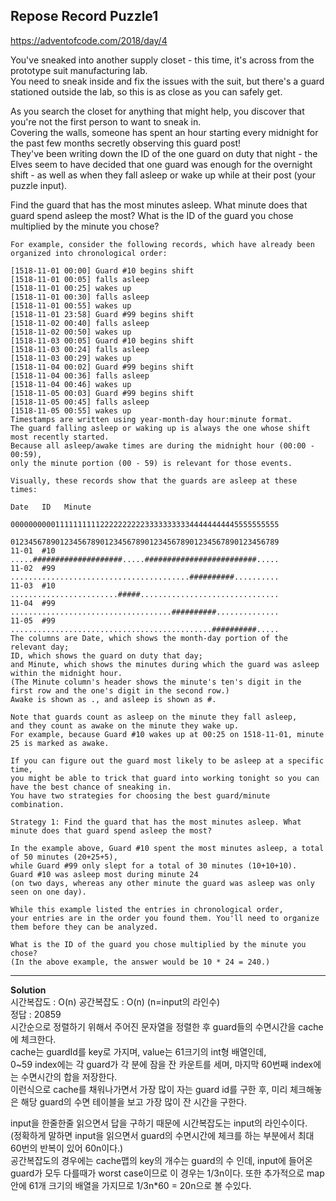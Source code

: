 ## Repose Record Puzzle1

https://adventofcode.com/2018/day/4

You've sneaked into another supply closet - this time, it's across from the prototype suit manufacturing lab.  
You need to sneak inside and fix the issues with the suit, but there's a guard stationed outside the lab, so this is as close as you can safely get.

As you search the closet for anything that might help, you discover that you're not the first person to want to sneak in.  
Covering the walls, someone has spent an hour starting every midnight for the past few months secretly observing this guard post!  
They've been writing down the ID of the one guard on duty that night - the Elves seem to have decided that one guard was enough for the overnight shift - as well as when they fall asleep or wake up while at their post (your puzzle input).

Find the guard that has the most minutes asleep. What minute does that guard spend asleep the most?
What is the ID of the guard you chose multiplied by the minute you chose?


```
For example, consider the following records, which have already been organized into chronological order:

[1518-11-01 00:00] Guard #10 begins shift
[1518-11-01 00:05] falls asleep
[1518-11-01 00:25] wakes up
[1518-11-01 00:30] falls asleep
[1518-11-01 00:55] wakes up
[1518-11-01 23:58] Guard #99 begins shift
[1518-11-02 00:40] falls asleep
[1518-11-02 00:50] wakes up
[1518-11-03 00:05] Guard #10 begins shift
[1518-11-03 00:24] falls asleep
[1518-11-03 00:29] wakes up
[1518-11-04 00:02] Guard #99 begins shift
[1518-11-04 00:36] falls asleep
[1518-11-04 00:46] wakes up
[1518-11-05 00:03] Guard #99 begins shift
[1518-11-05 00:45] falls asleep
[1518-11-05 00:55] wakes up
Timestamps are written using year-month-day hour:minute format. 
The guard falling asleep or waking up is always the one whose shift most recently started. 
Because all asleep/awake times are during the midnight hour (00:00 - 00:59), 
only the minute portion (00 - 59) is relevant for those events.

Visually, these records show that the guards are asleep at these times:

Date   ID   Minute
            000000000011111111112222222222333333333344444444445555555555
            012345678901234567890123456789012345678901234567890123456789
11-01  #10  .....####################.....#########################.....
11-02  #99  ........................................##########..........
11-03  #10  ........................#####...............................
11-04  #99  ....................................##########..............
11-05  #99  .............................................##########.....
The columns are Date, which shows the month-day portion of the relevant day; 
ID, which shows the guard on duty that day; 
and Minute, which shows the minutes during which the guard was asleep within the midnight hour. 
(The Minute column's header shows the minute's ten's digit in the first row and the one's digit in the second row.)
Awake is shown as ., and asleep is shown as #.

Note that guards count as asleep on the minute they fall asleep, 
and they count as awake on the minute they wake up. 
For example, because Guard #10 wakes up at 00:25 on 1518-11-01, minute 25 is marked as awake.

If you can figure out the guard most likely to be asleep at a specific time, 
you might be able to trick that guard into working tonight so you can have the best chance of sneaking in. 
You have two strategies for choosing the best guard/minute combination.

Strategy 1: Find the guard that has the most minutes asleep. What minute does that guard spend asleep the most?

In the example above, Guard #10 spent the most minutes asleep, a total of 50 minutes (20+25+5), 
while Guard #99 only slept for a total of 30 minutes (10+10+10). 
Guard #10 was asleep most during minute 24 
(on two days, whereas any other minute the guard was asleep was only seen on one day).

While this example listed the entries in chronological order, 
your entries are in the order you found them. You'll need to organize them before they can be analyzed.

What is the ID of the guard you chose multiplied by the minute you chose? 
(In the above example, the answer would be 10 * 24 = 240.)
```

---------------------------

**Solution**  
시간복잡도 : O(n) 공간복잡도 : O(n) (n=input의 라인수)  
정답 : 20859  
시간순으로 정렬하기 위해서 주어진 문자열을 정렬한 후 guard들의 수면시간을 cache에 체크한다.   
cache는 guardId를 key로 가지며, value는 61크기의 int형 배열인데,  
0~59 index에는 각 guard가 각 분에 잠을 잔 카운트를 세며, 마지막 60번째 index에는 수면시간의 합을 저장한다.  
이런식으로 cache를 채워나가면서 가장 많이 자는 guard id를 구한 후, 미리 체크해놓은 해당 guard의 수면 테이블을 보고 가장 많이 잔 시간을 구한다.  

input을 한줄한줄 읽으면서 답을 구하기 때문에 시간복잡도는 input의 라인수이다.  
(정확하게 말하면 input을 읽으면서 guard의 수면시간에 체크를 하는 부분에서 최대 60번의 반복이 있어 60n이다.)  
공간복잡도의 경우에는 cache맵의 key의 개수는 guard의 수 인데, input에 들어온 guard가 모두 다를때가 worst case이므로 이 경우는 1/3n이다.
또한 추가적으로 map안에 61개 크기의 배열을 가지므로 1/3n*60 = 20n으로 볼 수있다.
